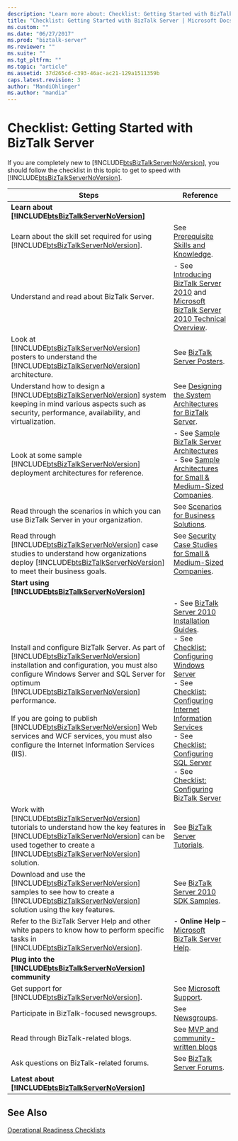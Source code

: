 ```yaml
---
description: "Learn more about: Checklist: Getting Started with BizTalk Server"
title: "Checklist: Getting Started with BizTalk Server | Microsoft Docs"
ms.custom: ""
ms.date: "06/27/2017"
ms.prod: "biztalk-server"
ms.reviewer: ""
ms.suite: ""
ms.tgt_pltfrm: ""
ms.topic: "article"
ms.assetid: 37d265cd-c393-46ac-ac21-129a1511359b
caps.latest.revision: 3
author: "MandiOhlinger"
ms.author: "mandia"
---
```

# Checklist: Getting Started with BizTalk Server
If you are completely new to [!INCLUDE[btsBizTalkServerNoVersion](../includes/btsbiztalkservernoversion-md.md)], you should follow the checklist in this topic to get to speed with [!INCLUDE[btsBizTalkServerNoVersion](../includes/btsbiztalkservernoversion-md.md)].


|                                                                                                                                                                                                                                                                              Steps                                                                                                                                                                                                                                                                               |                                                                                                                                                                                                                                                                                                                   Reference                                                                                                                                                                                                                                                                                                                   |
|------------------------------------------------------------------------------------------------------------------------------------------------------------------------------------------------------------------------------------------------------------------------------------------------------------------------------------------------------------------------------------------------------------------------------------------------------------------------------------------------------------------------------------------------------------------|-----------------------------------------------------------------------------------------------------------------------------------------------------------------------------------------------------------------------------------------------------------------------------------------------------------------------------------------------------------------------------------------------------------------------------------------------------------------------------------------------------------------------------------------------------------------------------------------------------------------------------------------------|
|                                                                                                                                                                                                                                **Learn about [!INCLUDE[btsBizTalkServerNoVersion](../includes/btsbiztalkservernoversion-md.md)]**                                                                                                                                                                                                                                |                                                                                                                                                                                                                                                                                                                                                                                                                                                                                                                                                                                                                                               |
|                                                                                                                                                                                                                 Learn about the skill set required for using [!INCLUDE[btsBizTalkServerNoVersion](../includes/btsbiztalkservernoversion-md.md)].                                                                                                                                                                                                                 |                                                                                                                                                                                                                                                   See [Prerequisite Skills and Knowledge](../core/prerequisite-skills-and-knowledge5.md).                                                                                                                                                                                                                                                   |
|                                                                                                                                                                                                                                                            Understand and read about BizTalk Server.                                                                                                                                                                                                                                                             |                                                                                                                                                                 -   See [Introducing BizTalk Server 2010](../core/introducing-biztalk-server.md) and [Microsoft BizTalk Server 2010 Technical Overview](/biztalk/technical-guides/biztalk-server-2010-technical-overview). |
|                                                                                                                                                                      Look at [!INCLUDE[btsBizTalkServerNoVersion](../includes/btsbiztalkservernoversion-md.md)] posters to understand the [!INCLUDE[btsBizTalkServerNoVersion](../includes/btsbiztalkservernoversion-md.md)] architecture.                                                                                                                                                                       |                                                                                                                                                                                                                                                        See [BizTalk Server Posters](https://download.microsoft.com/download/E/8/B/E8B0CAD0-5A1D-4A1A-A2DC-5C9962C76AC5/BizTalk_Server_2010_Posters.pdf).                                                                                                                                                                                                                                                         |
|                                                                                                                                                                      Understand how to design a [!INCLUDE[btsBizTalkServerNoVersion](../includes/btsbiztalkservernoversion-md.md)] system keeping in mind various aspects such as security, performance, availability, and virtualization.                                                                                                                                                                       |                                                                                                                                                                                                                                         See [Designing the System Architectures for BizTalk Server](../core/designing-the-system-architectures-for-biztalk-server.md).                                                                                                                                                                                                                                         |
|                                                                                                                                                                                                          Look at some sample [!INCLUDE[btsBizTalkServerNoVersion](../includes/btsbiztalkservernoversion-md.md)] deployment architectures for reference.                                                                                                                                                                                                          |                                                                                                                                                            -   See [Sample BizTalk Server Architectures](../core/sample-biztalk-server-architectures.md)<br />-   See [Sample Architectures for Small & Medium-Sized Companies](../core/sample-architectures-for-small-medium-sized-companies.md).                                                                                                                                                            |
|                                                                                                                                                                                                                                       Read through the scenarios in which you can use BizTalk Server in your organization.                                                                                                                                                                                                                                       |                                                                                                                                                                                                                                                   See [Scenarios for Business Solutions](../core/scenarios-for-business-solutions.md).                                                                                                                                                                                                                                                    |
|                                                                                                                                               Read through [!INCLUDE[btsBizTalkServerNoVersion](../includes/btsbiztalkservernoversion-md.md)] case studies to understand how organizations deploy [!INCLUDE[btsBizTalkServerNoVersion](../includes/btsbiztalkservernoversion-md.md)] to meet their business goals.                                                                                                                                               |                                                                                                                                                                                                                                       See [Security Case Studies for Small & Medium-Sized Companies](../core/security-case-studies-for-small-to-medium-sized-companies.md).                                                                                                                                                                                                                                        |
|                                                                                                                                                                                                                                **Start using [!INCLUDE[btsBizTalkServerNoVersion](../includes/btsbiztalkservernoversion-md.md)]**                                                                                                                                                                                                                                |                                                                                                                                                                                                                                                                                                                                                                                                                                                                                                                                                                                                                                               |
| Install and configure BizTalk Server. As part of [!INCLUDE[btsBizTalkServerNoVersion](../includes/btsbiztalkservernoversion-md.md)] installation and configuration, you must also configure Windows Server and SQL Server for optimum [!INCLUDE[btsBizTalkServerNoVersion](../includes/btsbiztalkservernoversion-md.md)] performance.<br /><br /> If you are going to publish [!INCLUDE[btsBizTalkServerNoVersion](../includes/btsbiztalkservernoversion-md.md)] Web services and WCF services, you must also configure the Internet Information Services (IIS). | -   See [BizTalk Server 2010 Installation Guides](https://go.microsoft.com/fwlink/?LinkId=183138).<br />-   See [Checklist: Configuring Windows Server](~/technical-guides/checklist-configuring-windows-server.md)<br />-   See [Checklist: Configuring Internet Information Services](~/technical-guides/checklist-configuring-internet-information-services.md)<br />-   See [Checklist: Configuring SQL Server](~/technical-guides/checklist-configuring-sql-server.md)<br />-   See [Checklist: Configuring BizTalk Server](~/technical-guides/checklist-configuring-biztalk-server.md) |
|                                                                                                  Work with [!INCLUDE[btsBizTalkServerNoVersion](../includes/btsbiztalkservernoversion-md.md)] tutorials to understand how the key features in [!INCLUDE[btsBizTalkServerNoVersion](../includes/btsbiztalkservernoversion-md.md)] can be used together to create a [!INCLUDE[btsBizTalkServerNoVersion](../includes/btsbiztalkservernoversion-md.md)] solution.                                                                                                   |                                                                                                                                                                                                                                                       See [BizTalk Server Tutorials](../core/biztalk-server-tutorials.md).                                                                                                                                                                                                                                                        |
|                                                                                                                                                    Download and use the [!INCLUDE[btsBizTalkServerNoVersion](../includes/btsbiztalkservernoversion-md.md)] samples to see how to create a [!INCLUDE[btsBizTalkServerNoVersion](../includes/btsbiztalkservernoversion-md.md)] solution using the key features.                                                                                                                                                    |                                                                                                                                                                                                                                                    See [BizTalk Server 2010 SDK Samples](../core/samples-in-the-sdk.md).                                                                                                                                                                                                                                                    |
|                                                                                                                                                                                       Refer to the BizTalk Server Help and other white papers to know how to perform specific tasks in [!INCLUDE[btsBizTalkServerNoVersion](../includes/btsbiztalkservernoversion-md.md)].                                                                                                                                                                                       |                                                                                                                                                      -   **Online Help** – [Microsoft BizTalk Server Help](../core/biztalk-server-core-documentation.md).                                                                                                                                                      |
|                                                                                                                                                                                                                          **Plug into the [!INCLUDE[btsBizTalkServerNoVersion](../includes/btsbiztalkservernoversion-md.md)] community**                                                                                                                                                                                                                          |                                                                                                                                                                                                                                                                                                                                                                                                                                                                                                                                                                                                                                               |
|                                                                                                                                                                                                                               Get support for [!INCLUDE[btsBizTalkServerNoVersion](../includes/btsbiztalkservernoversion-md.md)].                                                                                                                                                                                                                                |                                                                                                                                                                                                                                                        See [Microsoft Support](https://support.microsoft.com/contactus/).                                                                                                                                                                                                                                                         |
|                                                                                                                                                                                                                                                            Participate in BizTalk-focused newsgroups.                                                                                                                                                                                                                                                            |                                                                                                                                                                                                                                                              See [Newsgroups](/previous-versions/aa937644(v=msdn.10)).                                                                                                                                                                                                                                                               |
|                                                                                                                                                                                                                                                               Read through BizTalk-related blogs.                                                                                                                                                                                                                                                                |                                                                                                                                                                                                                                                          See [MVP and community-written blogs](/biztalk/dev-center/mvp-and-community-blogs)                                                                                                                                                                                                                                             |
|                                                                                                                                                                                                                                                             Ask questions on BizTalk-related forums.                                                                                                                                                                                                                                                             |                                                                                                                                                                                                                                                         See [BizTalk Server Forums](https://go.microsoft.com/fwlink/?LinkId=156441).                                                                                                                                                                                                                                                         |
|                                                                                                                                                                                                                               **Latest about [!INCLUDE[btsBizTalkServerNoVersion](../includes/btsbiztalkservernoversion-md.md)]**                                                                                                                                                                                                                                |                                                                                                                                                                                                                                                                                                                                                                                                                                                                                                                                                                                                                                               |

## See Also
[Operational Readiness Checklists](~/technical-guides/operational-readiness-checklists.md)